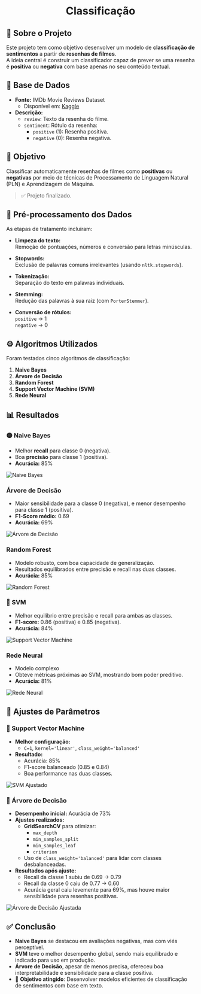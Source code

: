 <h1 align="center"> Classificação </h1>

## 🧠 Sobre o Projeto

<div align="justify">

Este projeto tem como objetivo desenvolver um modelo de **classificação de sentimentos** a partir de **resenhas de filmes**.  
A ideia central é construir um classificador capaz de prever se uma resenha é **positiva** ou **negativa** com base apenas no seu conteúdo textual.

</div>

##

## 📂 Base de Dados

- **Fonte:** IMDb Movie Reviews Dataset  
  - Disponível em: [Kaggle](https://www.kaggle.com/)
- **Descrição:**
  - `review`: Texto da resenha do filme.
  - `sentiment`: Rótulo da resenha:
    - `positive` (1): Resenha positiva.
    - `negative` (0): Resenha negativa.

##

## 🎯 Objetivo

Classificar automaticamente resenhas de filmes como **positivas** ou **negativas** por meio de técnicas de Processamento de Linguagem Natural (PLN) e Aprendizagem de Máquina.

> ✅ Projeto finalizado.

##

## 🧹 Pré-processamento dos Dados

As etapas de tratamento incluíram:

- **Limpeza do texto:**  
  Remoção de pontuações, números e conversão para letras minúsculas.
  
- **Stopwords:**  
  Exclusão de palavras comuns irrelevantes (usando `nltk.stopwords`).
  
- **Tokenização:**  
  Separação do texto em palavras individuais.
  
- **Stemming:**  
  Redução das palavras à sua raiz (com `PorterStemmer`).

- **Conversão de rótulos:**  
  `positive` → 1  
  `negative` → 0

##

## ⚙️ Algoritmos Utilizados

Foram testados cinco algoritmos de classificação:

1. **Naive Bayes**
2. **Árvore de Decisão**
3. **Random Forest**
4. **Support Vector Machine (SVM)**
5. **Rede Neural**

##

## 📊 Resultados

### 🟡 **Naive Bayes**
- Melhor **recall** para classe 0 (negativa).
- Boa **precisão** para classe 1 (positiva).
- **Acurácia:** 85%

![Naive Bayes](https://github.com/user-attachments/assets/dcf06660-cf52-4138-a019-870874a99d16)

###  **Árvore de Decisão**
- Maior sensibilidade para a classe 0 (negativa), e menor desempenho para classe 1 (positiva).
- **F1-Score médio:** 0.69
- **Acurácia:** 69%

![Árvore de Decisão](https://github.com/user-attachments/assets/1fb2dbaa-1f7c-4d96-b1b8-fab281c15fb2)

###  **Random Forest**
- Modelo robusto, com boa capacidade de generalização.
- Resultados equilibrados entre precisão e recall nas duas classes.
- **Acurácia:** 85%

![Random Forest](https://github.com/user-attachments/assets/82cda757-3d26-40d3-a6c4-fd918822736f)

### 🔵 **SVM**
- Melhor equilíbrio entre precisão e recall para ambas as classes.
- **F1-score:** 0.86 (positiva) e 0.85 (negativa).
- **Acurácia:** 84%

 ![Support Vector Machine](https://github.com/user-attachments/assets/cc15073b-8571-46b7-bb07-ecbcc22291c4)

###  **Rede Neural**
- Modelo complexo
- Obteve métricas próximas ao SVM, mostrando bom poder preditivo.
- **Acurácia:** 81%

![Rede Neural](https://github.com/user-attachments/assets/5ea5261a-b527-44d2-a442-c99e70676650)

##

## 🔧 Ajustes de Parâmetros

### 📌 Support Vector Machine
- **Melhor configuração:**  
  - `C=1`, `kernel='linear'`, `class_weight='balanced'`
- **Resultado:**  
  - Acurácia: 85%  
  - F1-score balanceado (0.85 e 0.84)  
  - Boa performance nas duas classes.

![SVM Ajustado](https://github.com/user-attachments/assets/6f9c251c-647c-479a-93e6-0f73d266a1fe)

### 📌 Árvore de Decisão
- **Desempenho inicial:** Acurácia de 73%
- **Ajustes realizados:**
  - **GridSearchCV** para otimizar:
    - `max_depth`
    - `min_samples_split`
    - `min_samples_leaf`
    - `criterion`
  - Uso de `class_weight='balanced'` para lidar com classes desbalanceadas.
- **Resultados após ajuste:**
  - Recall da classe 1 subiu de 0.69 → 0.79
  - Recall da classe 0 caiu de 0.77 → 0.60
  - Acurácia geral caiu levemente para 69%, mas houve maior sensibilidade para resenhas positivas.

![Árvore de Decisão Ajustada](https://github.com/user-attachments/assets/b25d1939-5e12-4f29-97cc-1020576c6693)

##

## ✅ Conclusão

- **Naive Bayes** se destacou em avaliações negativas, mas com viés perceptível.
- **SVM** teve o melhor desempenho global, sendo mais equilibrado e indicado para uso em produção.
- **Árvore de Decisão**, apesar de menos precisa, ofereceu boa interpretabilidade e sensibilidade para a classe positiva.
- 🎯 **Objetivo atingido**: Desenvolver modelos eficientes de classificação de sentimentos com base em texto.
